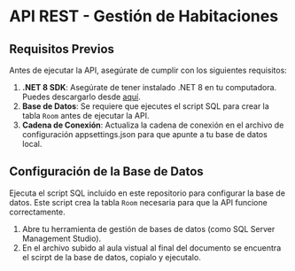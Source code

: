 # API REST - Gestión de Habitaciones

## Requisitos Previos

Antes de ejecutar la API, asegúrate de cumplir con los siguientes requisitos:

1. **.NET 8 SDK**: Asegúrate de tener instalado .NET 8 en tu computadora. Puedes descargarlo desde [aquí](https://dotnet.microsoft.com/download/dotnet/8.0).
2. **Base de Datos**: Se requiere que ejecutes el script SQL para crear la tabla `Room` antes de ejecutar la API.
3. **Cadena de Conexión**: Actualiza la cadena de conexión en el archivo de configuración appsettings.json para que apunte a tu base de datos local.

## Configuración de la Base de Datos

Ejecuta el script SQL incluido en este repositorio para configurar la base de datos. Este script crea la tabla `Room` necesaria para que la API funcione correctamente.

1. Abre tu herramienta de gestión de bases de datos (como SQL Server Management Studio).
2. En el archivo subido al aula vistual al final del documento se encuentra el scirpt de la base de datos, copialo y ejecutalo.

